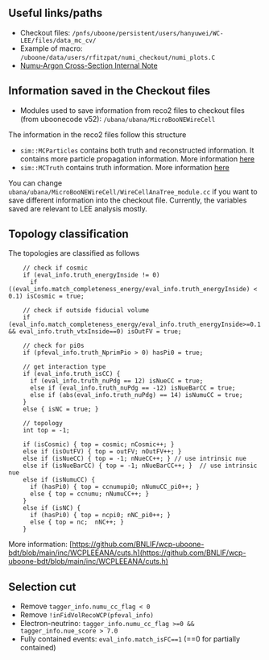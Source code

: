 ## Useful links/paths

- Checkout files: `/pnfs/uboone/persistent/users/hanyuwei/WC-LEE/files/data_mc_cv/`
- Example of macro: `/uboone/data/users/rfitzpat/numi_checkout/numi_plots.C`
- [Numu-Argon Cross-Section Internal Note](https://microboone-docdb.fnal.gov/cgi-bin/private/RetrieveFile?docid=33766&filename=MicroBooNE_Wire_Cell_Xs_Analysis_Internal_Note_Jan11.pdf&version=1)

## Information saved in the Checkout files

- Modules used to save information from reco2 files to checkout files (from uboonecode v52): `/ubana/ubana/MicroBooNEWireCell`

The information in the reco2 files follow this structure
- `sim::MCParticles` contains both truth and reconstructed information. It contains more particle propagation information. More information [here](https://nusoft.fnal.gov/larsoft/doxsvn/html/classsimb_1_1MCParticle.html)
- `sim::MCTruth` contains truth information. More information [here](https://nusoft.fnal.gov/larsoft/doxsvn/html/classsimb_1_1MCTruth.html)

You can change `ubana/ubana/MicroBooNEWireCell/WireCellAnaTree_module.cc` if you want to save different information into the checkout file. Currently, the variables saved are relevant to LEE analysis mostly.

## Topology classification

The topologies are classified as follows
```
    // check if cosmic
    if (eval_info.truth_energyInside != 0)
      if ((eval_info.match_completeness_energy/eval_info.truth_energyInside) < 0.1) isCosmic = true;

    // check if outside fiducial volume
    if (eval_info.match_completeness_energy/eval_info.truth_energyInside>=0.1 && eval_info.truth_vtxInside==0) isOutFV = true;

    // check for pi0s
    if (pfeval_info.truth_NprimPio > 0) hasPi0 = true;

    // get interaction type
    if (eval_info.truth_isCC) {
      if (eval_info.truth_nuPdg == 12) isNueCC = true;
      else if (eval_info.truth_nuPdg == -12) isNueBarCC = true;
      else if (abs(eval_info.truth_nuPdg) == 14) isNumuCC = true;
    }
    else { isNC = true; }

    // topology
    int top = -1;

    if (isCosmic) { top = cosmic; nCosmic++; }
    else if (isOutFV) { top = outFV; nOutFV++; }
    else if (isNueCC) { top = -1; nNueCC++; } // use intrinsic nue 
    else if (isNueBarCC) { top = -1; nNueBarCC++; }  // use intrinsic nue
    else if (isNumuCC) {
      if (hasPi0) { top = ccnumupi0; nNumuCC_pi0++; }
      else { top = ccnumu; nNumuCC++; }
    }
    else if (isNC) {
      if (hasPi0) { top = ncpi0; nNC_pi0++; }
      else { top = nc;  nNC++; }
    }
```

More information: [https://github.com/BNLIF/wcp-uboone-bdt/blob/main/inc/WCPLEEANA/cuts.h](https://github.com/BNLIF/wcp-uboone-bdt/blob/main/inc/WCPLEEANA/cuts.h)

## Selection cut

- Remove `tagger_info.numu_cc_flag < 0`
- Remove `!inFidVolRecoWCP(pfeval_info)`
- Electron-neutrino: `tagger_info.numu_cc_flag >=0 && tagger_info.nue_score > 7.0`
- Fully contained events: `eval_info.match_isFC==1` (==0 for partially contained)
